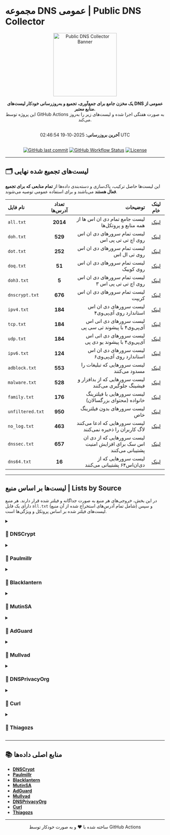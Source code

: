 # مجموعه DNS عمومی | Public DNS Collector

<p align="center">
  <img src="https://www.svgrepo.com/show/491884/dns.svg" alt="Public DNS Collector Banner" width="200">
</p>
<div align="center">

**یک مخزن جامع برای جمع‌آوری، تجمیع و به‌روزرسانی خودکار لیست‌های DNS عمومی از منابع معتبر.**
<br />
این پروژه توسط GitHub Actions به صورت هفتگی اجرا شده و لیست‌های زیر را به‌روز می‌کند.
<br />
<br />

**آخرین بروزرسانی:** 2025-10-19 02:46:54 UTC
<br />
<br />

[![GitHub last commit](https://img.shields.io/github/last-commit/10ium/Public-DNS-Collector?style=for-the-badge&logo=github&color=blue)](https://github.com/10ium/Public-DNS-Collector/commits/main)
[![GitHub Workflow Status](https://img.shields.io/github/actions/workflow/status/10ium/Public-DNS-Collector/update-lists.yml?branch=main&style=for-the-badge&logo=githubactions&logoColor=white)](https://github.com/10ium/Public-DNS-Collector/actions)
[![License](https://img.shields.io/github/license/10ium/Public-DNS-Collector?style=for-the-badge&color=brightgreen)](LICENSE)

</div>

---

## 🗂️ لیست‌های تجمیع شده نهایی

این لیست‌ها حاصل ترکیب، پاک‌سازی و دسته‌بندی داده‌ها از **تمام منابعی که برای تجمیع فعال هستند** می‌باشند و برای استفاده عمومی توصیه می‌شوند.

| نام فایل | تعداد آدرس‌ها | توضیحات | لینک خام |
| :--- | :---: | ---: | :---: |
| `all.txt` | **2014** | لیست جامع تمام دی ان اس ها از همه منابع و پروتکل‌ها | [لینک](https://github.com/10ium/Public-DNS-Collector/raw/main/lists/all.txt) |
| `doh.txt` | **529** | لیست تمام سرورهای دی ان اس روی اچ تی تی پی اس | [لینک](https://github.com/10ium/Public-DNS-Collector/raw/main/lists/doh.txt) |
| `dot.txt` | **252** | لیست تمام سرورهای دی ان اس روی تی ال اس | [لینک](https://github.com/10ium/Public-DNS-Collector/raw/main/lists/dot.txt) |
| `doq.txt` | **51** | لیست تمام سرورهای دی ان اس روی کوییک | [لینک](https://github.com/10ium/Public-DNS-Collector/raw/main/lists/doq.txt) |
| `doh3.txt` | **5** | لیست تمام سرورهای دی ان اس روی اچ تی تی پی اس ۳ | [لینک](https://github.com/10ium/Public-DNS-Collector/raw/main/lists/doh3.txt) |
| `dnscrypt.txt` | **676** | لیست تمام سرورهای دی ان اس کریپت | [لینک](https://github.com/10ium/Public-DNS-Collector/raw/main/lists/dnscrypt.txt) |
| `ipv4.txt` | **184** | لیست سرورهای دی ان اس استاندارد روی آی‌پی‌وی۴ | [لینک](https://github.com/10ium/Public-DNS-Collector/raw/main/lists/ipv4.txt) |
| `tcp.txt` | **184** | لیست سرورهای دی انی اس آی‌پی‌وی۴ با پیشوند تی سی پی | [لینک](https://github.com/10ium/Public-DNS-Collector/raw/main/lists/tcp.txt) |
| `udp.txt` | **184** | لیست سرورهای دی انی اس آی‌پی‌وی۴ با پیشوند یو دی پی | [لینک](https://github.com/10ium/Public-DNS-Collector/raw/main/lists/udp.txt) |
| `ipv6.txt` | **124** | لیست سرورهای دی ان اس استاندارد روی آی‌پی‌وی۶ | [لینک](https://github.com/10ium/Public-DNS-Collector/raw/main/lists/ipv6.txt) |
| `adblock.txt` | **553** | لیست سرورهایی که تبلیغات را مسدود می‌کنند | [لینک](https://github.com/10ium/Public-DNS-Collector/raw/main/lists/adblock.txt) |
| `malware.txt` | **528** | لیست سرورهایی که از بدافزار و فیشینگ جلوگیری می‌کنند | [لینک](https://github.com/10ium/Public-DNS-Collector/raw/main/lists/malware.txt) |
| `family.txt` | **176** | لیست سرورهایی با فیلترینگ خانواده (محتوای بزرگسالان) | [لینک](https://github.com/10ium/Public-DNS-Collector/raw/main/lists/family.txt) |
| `unfiltered.txt` | **950** | لیست سرورهای بدون فیلترینگ خاص | [لینک](https://github.com/10ium/Public-DNS-Collector/raw/main/lists/unfiltered.txt) |
| `no_log.txt` | **463** | لیست سرورهایی که ادعا می‌کنند لاگ کاربران را ذخیره نمی‌کنند | [لینک](https://github.com/10ium/Public-DNS-Collector/raw/main/lists/no_log.txt) |
| `dnssec.txt` | **657** | لیست سرورهایی که از دی ان اس سک برای افزایش امنیت پشتیبانی می‌کنند | [لینک](https://github.com/10ium/Public-DNS-Collector/raw/main/lists/dnssec.txt) |
| `dns64.txt` | **16** | لیست سرورهایی که از دی‌ان‌اس۶۴ پشتیبانی می‌کنند | [لینک](https://github.com/10ium/Public-DNS-Collector/raw/main/lists/dns64.txt) |

---

##  لیست‌ها بر اساس منبع | Lists by Source

در این بخش، خروجی‌های هر منبع به صورت جداگانه و فیلتر شده قرار دارند. هر منبع دارای یک فایل `all.txt` (شامل تمام آدرس‌های استخراج شده از آن منبع) و سپس لیست‌های فیلتر شده بر اساس پروتکل و ویژگی‌ها است.

<details>
<summary><h3>📂 DNSCrypt</h3></summary>

| نام فایل | تعداد آدرس‌ها | لینک خام |
| :--- | :---: | :---: |
| `all.txt` | **640** | [لینک](https://github.com/10ium/Public-DNS-Collector/raw/main/lists/sources/DNSCrypt/all.txt) |
| `adblock.txt` | **16** | [لینک](https://github.com/10ium/Public-DNS-Collector/raw/main/lists/sources/DNSCrypt/adblock.txt) |
| `dnscrypt.txt` | **640** | [لینک](https://github.com/10ium/Public-DNS-Collector/raw/main/lists/sources/DNSCrypt/dnscrypt.txt) |
| `dnssec.txt` | **392** | [لینک](https://github.com/10ium/Public-DNS-Collector/raw/main/lists/sources/DNSCrypt/dnssec.txt) |
| `family.txt` | **15** | [لینک](https://github.com/10ium/Public-DNS-Collector/raw/main/lists/sources/DNSCrypt/family.txt) |
| `malware.txt` | **56** | [لینک](https://github.com/10ium/Public-DNS-Collector/raw/main/lists/sources/DNSCrypt/malware.txt) |
| `no_log.txt` | **299** | [لینک](https://github.com/10ium/Public-DNS-Collector/raw/main/lists/sources/DNSCrypt/no_log.txt) |
| `unfiltered.txt` | **570** | [لینک](https://github.com/10ium/Public-DNS-Collector/raw/main/lists/sources/DNSCrypt/unfiltered.txt) |

</details>

<details>
<summary><h3>📂 Paulmillr</h3></summary>

| نام فایل | تعداد آدرس‌ها | لینک خام |
| :--- | :---: | :---: |
| `all.txt` | **51** | [لینک](https://github.com/10ium/Public-DNS-Collector/raw/main/lists/sources/Paulmillr/all.txt) |
| `adblock.txt` | **8** | [لینک](https://github.com/10ium/Public-DNS-Collector/raw/main/lists/sources/Paulmillr/adblock.txt) |
| `doh.txt` | **28** | [لینک](https://github.com/10ium/Public-DNS-Collector/raw/main/lists/sources/Paulmillr/doh.txt) |
| `dot.txt` | **23** | [لینک](https://github.com/10ium/Public-DNS-Collector/raw/main/lists/sources/Paulmillr/dot.txt) |
| `family.txt` | **14** | [لینک](https://github.com/10ium/Public-DNS-Collector/raw/main/lists/sources/Paulmillr/family.txt) |
| `malware.txt` | **30** | [لینک](https://github.com/10ium/Public-DNS-Collector/raw/main/lists/sources/Paulmillr/malware.txt) |
| `unfiltered.txt` | **20** | [لینک](https://github.com/10ium/Public-DNS-Collector/raw/main/lists/sources/Paulmillr/unfiltered.txt) |

</details>

<details>
<summary><h3>📂 Blacklantern</h3></summary>

| نام فایل | تعداد آدرس‌ها | لینک خام |
| :--- | :---: | :---: |
| `all.txt` | **14362** | [لینک](https://github.com/10ium/Public-DNS-Collector/raw/main/lists/sources/Blacklantern/all.txt) |
| `ipv4.txt` | **7181** | [لینک](https://github.com/10ium/Public-DNS-Collector/raw/main/lists/sources/Blacklantern/ipv4.txt) |
| `tcp.txt` | **7181** | [لینک](https://github.com/10ium/Public-DNS-Collector/raw/main/lists/sources/Blacklantern/tcp.txt) |
| `udp.txt` | **7181** | [لینک](https://github.com/10ium/Public-DNS-Collector/raw/main/lists/sources/Blacklantern/udp.txt) |

</details>

<details>
<summary><h3>📂 MutinSA</h3></summary>

| نام فایل | تعداد آدرس‌ها | لینک خام |
| :--- | :---: | :---: |
| `all.txt` | **58** | [لینک](https://github.com/10ium/Public-DNS-Collector/raw/main/lists/sources/MutinSA/all.txt) |
| `dns64.txt` | **16** | [لینک](https://github.com/10ium/Public-DNS-Collector/raw/main/lists/sources/MutinSA/dns64.txt) |
| `dnssec.txt` | **58** | [لینک](https://github.com/10ium/Public-DNS-Collector/raw/main/lists/sources/MutinSA/dnssec.txt) |
| `ipv4.txt` | **18** | [لینک](https://github.com/10ium/Public-DNS-Collector/raw/main/lists/sources/MutinSA/ipv4.txt) |
| `ipv6.txt` | **22** | [لینک](https://github.com/10ium/Public-DNS-Collector/raw/main/lists/sources/MutinSA/ipv6.txt) |
| `tcp.txt` | **18** | [لینک](https://github.com/10ium/Public-DNS-Collector/raw/main/lists/sources/MutinSA/tcp.txt) |
| `udp.txt` | **18** | [لینک](https://github.com/10ium/Public-DNS-Collector/raw/main/lists/sources/MutinSA/udp.txt) |
| `unfiltered.txt` | **58** | [لینک](https://github.com/10ium/Public-DNS-Collector/raw/main/lists/sources/MutinSA/unfiltered.txt) |

</details>

<details>
<summary><h3>📂 AdGuard</h3></summary>

| نام فایل | تعداد آدرس‌ها | لینک خام |
| :--- | :---: | :---: |
| `all.txt` | **726** | [لینک](https://github.com/10ium/Public-DNS-Collector/raw/main/lists/sources/AdGuard/all.txt) |
| `adblock.txt` | **279** | [لینک](https://github.com/10ium/Public-DNS-Collector/raw/main/lists/sources/AdGuard/adblock.txt) |
| `dnscrypt.txt` | **50** | [لینک](https://github.com/10ium/Public-DNS-Collector/raw/main/lists/sources/AdGuard/dnscrypt.txt) |
| `doh.txt` | **105** | [لینک](https://github.com/10ium/Public-DNS-Collector/raw/main/lists/sources/AdGuard/doh.txt) |
| `doq.txt` | **16** | [لینک](https://github.com/10ium/Public-DNS-Collector/raw/main/lists/sources/AdGuard/doq.txt) |
| `dot.txt` | **107** | [لینک](https://github.com/10ium/Public-DNS-Collector/raw/main/lists/sources/AdGuard/dot.txt) |
| `family.txt` | **66** | [لینک](https://github.com/10ium/Public-DNS-Collector/raw/main/lists/sources/AdGuard/family.txt) |
| `ipv4.txt` | **170** | [لینک](https://github.com/10ium/Public-DNS-Collector/raw/main/lists/sources/AdGuard/ipv4.txt) |
| `ipv6.txt` | **108** | [لینک](https://github.com/10ium/Public-DNS-Collector/raw/main/lists/sources/AdGuard/ipv6.txt) |
| `malware.txt` | **362** | [لینک](https://github.com/10ium/Public-DNS-Collector/raw/main/lists/sources/AdGuard/malware.txt) |
| `tcp.txt` | **170** | [لینک](https://github.com/10ium/Public-DNS-Collector/raw/main/lists/sources/AdGuard/tcp.txt) |
| `udp.txt` | **170** | [لینک](https://github.com/10ium/Public-DNS-Collector/raw/main/lists/sources/AdGuard/udp.txt) |
| `unfiltered.txt` | **24** | [لینک](https://github.com/10ium/Public-DNS-Collector/raw/main/lists/sources/AdGuard/unfiltered.txt) |

</details>

<details>
<summary><h3>📂 Mullvad</h3></summary>

| نام فایل | تعداد آدرس‌ها | لینک خام |
| :--- | :---: | :---: |
| `all.txt` | **39** | [لینک](https://github.com/10ium/Public-DNS-Collector/raw/main/lists/sources/Mullvad/all.txt) |
| `adblock.txt` | **25** | [لینک](https://github.com/10ium/Public-DNS-Collector/raw/main/lists/sources/Mullvad/adblock.txt) |
| `dnssec.txt` | **39** | [لینک](https://github.com/10ium/Public-DNS-Collector/raw/main/lists/sources/Mullvad/dnssec.txt) |
| `doh.txt` | **15** | [لینک](https://github.com/10ium/Public-DNS-Collector/raw/main/lists/sources/Mullvad/doh.txt) |
| `dot.txt` | **6** | [لینک](https://github.com/10ium/Public-DNS-Collector/raw/main/lists/sources/Mullvad/dot.txt) |
| `family.txt` | **10** | [لینک](https://github.com/10ium/Public-DNS-Collector/raw/main/lists/sources/Mullvad/family.txt) |
| `ipv4.txt` | **6** | [لینک](https://github.com/10ium/Public-DNS-Collector/raw/main/lists/sources/Mullvad/ipv4.txt) |
| `ipv6.txt` | **6** | [لینک](https://github.com/10ium/Public-DNS-Collector/raw/main/lists/sources/Mullvad/ipv6.txt) |
| `malware.txt` | **20** | [لینک](https://github.com/10ium/Public-DNS-Collector/raw/main/lists/sources/Mullvad/malware.txt) |
| `no_log.txt` | **39** | [لینک](https://github.com/10ium/Public-DNS-Collector/raw/main/lists/sources/Mullvad/no_log.txt) |
| `tcp.txt` | **6** | [لینک](https://github.com/10ium/Public-DNS-Collector/raw/main/lists/sources/Mullvad/tcp.txt) |
| `udp.txt` | **6** | [لینک](https://github.com/10ium/Public-DNS-Collector/raw/main/lists/sources/Mullvad/udp.txt) |
| `unfiltered.txt` | **14** | [لینک](https://github.com/10ium/Public-DNS-Collector/raw/main/lists/sources/Mullvad/unfiltered.txt) |

</details>

<details>
<summary><h3>📂 DNSPrivacyOrg</h3></summary>

| نام فایل | تعداد آدرس‌ها | لینک خام |
| :--- | :---: | :---: |
| `all.txt` | **7** | [لینک](https://github.com/10ium/Public-DNS-Collector/raw/main/lists/sources/DNSPrivacyOrg/all.txt) |
| `adblock.txt` | **1** | [لینک](https://github.com/10ium/Public-DNS-Collector/raw/main/lists/sources/DNSPrivacyOrg/adblock.txt) |
| `dnssec.txt` | **7** | [لینک](https://github.com/10ium/Public-DNS-Collector/raw/main/lists/sources/DNSPrivacyOrg/dnssec.txt) |
| `doh.txt` | **3** | [لینک](https://github.com/10ium/Public-DNS-Collector/raw/main/lists/sources/DNSPrivacyOrg/doh.txt) |
| `doq.txt` | **1** | [لینک](https://github.com/10ium/Public-DNS-Collector/raw/main/lists/sources/DNSPrivacyOrg/doq.txt) |
| `dot.txt` | **3** | [لینک](https://github.com/10ium/Public-DNS-Collector/raw/main/lists/sources/DNSPrivacyOrg/dot.txt) |
| `malware.txt` | **2** | [لینک](https://github.com/10ium/Public-DNS-Collector/raw/main/lists/sources/DNSPrivacyOrg/malware.txt) |
| `no_log.txt` | **7** | [لینک](https://github.com/10ium/Public-DNS-Collector/raw/main/lists/sources/DNSPrivacyOrg/no_log.txt) |
| `unfiltered.txt` | **5** | [لینک](https://github.com/10ium/Public-DNS-Collector/raw/main/lists/sources/DNSPrivacyOrg/unfiltered.txt) |

</details>

<details>
<summary><h3>📂 Curl</h3></summary>

| نام فایل | تعداد آدرس‌ها | لینک خام |
| :--- | :---: | :---: |
| `all.txt` | **601** | [لینک](https://github.com/10ium/Public-DNS-Collector/raw/main/lists/sources/Curl/all.txt) |
| `adblock.txt` | **226** | [لینک](https://github.com/10ium/Public-DNS-Collector/raw/main/lists/sources/Curl/adblock.txt) |
| `dnssec.txt` | **118** | [لینک](https://github.com/10ium/Public-DNS-Collector/raw/main/lists/sources/Curl/dnssec.txt) |
| `doh.txt` | **402** | [لینک](https://github.com/10ium/Public-DNS-Collector/raw/main/lists/sources/Curl/doh.txt) |
| `doh3.txt` | **5** | [لینک](https://github.com/10ium/Public-DNS-Collector/raw/main/lists/sources/Curl/doh3.txt) |
| `doq.txt` | **40** | [لینک](https://github.com/10ium/Public-DNS-Collector/raw/main/lists/sources/Curl/doq.txt) |
| `dot.txt` | **159** | [لینک](https://github.com/10ium/Public-DNS-Collector/raw/main/lists/sources/Curl/dot.txt) |
| `family.txt` | **84** | [لینک](https://github.com/10ium/Public-DNS-Collector/raw/main/lists/sources/Curl/family.txt) |
| `malware.txt` | **73** | [لینک](https://github.com/10ium/Public-DNS-Collector/raw/main/lists/sources/Curl/malware.txt) |
| `no_log.txt` | **100** | [لینک](https://github.com/10ium/Public-DNS-Collector/raw/main/lists/sources/Curl/no_log.txt) |
| `unfiltered.txt` | **297** | [لینک](https://github.com/10ium/Public-DNS-Collector/raw/main/lists/sources/Curl/unfiltered.txt) |

</details>

<details>
<summary><h3>📂 Thiagozs</h3></summary>

| نام فایل | تعداد آدرس‌ها | لینک خام |
| :--- | :---: | :---: |
| `all.txt` | **121** | [لینک](https://github.com/10ium/Public-DNS-Collector/raw/main/lists/sources/Thiagozs/all.txt) |
| `adblock.txt` | **12** | [لینک](https://github.com/10ium/Public-DNS-Collector/raw/main/lists/sources/Thiagozs/adblock.txt) |
| `dnssec.txt` | **66** | [لینک](https://github.com/10ium/Public-DNS-Collector/raw/main/lists/sources/Thiagozs/dnssec.txt) |
| `doh.txt` | **121** | [لینک](https://github.com/10ium/Public-DNS-Collector/raw/main/lists/sources/Thiagozs/doh.txt) |
| `family.txt` | **3** | [لینک](https://github.com/10ium/Public-DNS-Collector/raw/main/lists/sources/Thiagozs/family.txt) |
| `malware.txt` | **21** | [لینک](https://github.com/10ium/Public-DNS-Collector/raw/main/lists/sources/Thiagozs/malware.txt) |
| `no_log.txt` | **27** | [لینک](https://github.com/10ium/Public-DNS-Collector/raw/main/lists/sources/Thiagozs/no_log.txt) |
| `unfiltered.txt` | **87** | [لینک](https://github.com/10ium/Public-DNS-Collector/raw/main/lists/sources/Thiagozs/unfiltered.txt) |

</details>

---

## 📚 منابع اصلی داده‌ها

- **[DNSCrypt](https://raw.githubusercontent.com/DNSCrypt/dnscrypt-resolvers/refs/heads/master/v3/public-resolvers.md)**
- **[Paulmillr](https://github.com/paulmillr/encrypted-dns)**
- **[Blacklantern](https://raw.githubusercontent.com/blacklanternsecurity/public-dns-servers/refs/heads/master/nameservers.txt)**
- **[MutinSA](https://gist.githubusercontent.com/mutin-sa/5dcbd35ee436eb629db7872581093bc5/raw/)**
- **[AdGuard](https://adguard-dns.io/kb/general/dns-providers/)**
- **[Mullvad](https://mullvad.net/en/help/dns-over-https-and-dns-over-tls)**
- **[DNSPrivacyOrg](https://dnsprivacy.org/public_resolvers/)**
- **[Curl](https://raw.githubusercontent.com/wiki/curl/curl/DNS-over-HTTPS.md)**
- **[Thiagozs](https://gist.githubusercontent.com/thiagozs/088fd8f8129ca06df524f6711116ee8f/raw/)**

---
<p align="center">ساخته شده با ❤️ و به صورت خودکار توسط GitHub Actions</p>
